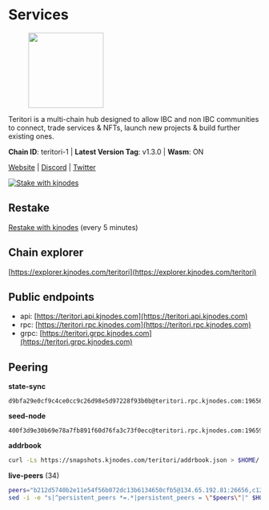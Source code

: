 # Services

<figure><img src="https://raw.githubusercontent.com/kj89/testnet_manuals/main/pingpub/logos/teritori.png" width="150" alt=""><figcaption></figcaption></figure>

Teritori is a multi-chain hub designed to allow IBC and non IBC communities  to connect, trade services & NFTs, launch new projects & build further existing ones.

**Chain ID**: teritori-1 | **Latest Version Tag**: v1.3.0 | **Wasm**: ON

[Website](https://teritori.com) | [Discord](https://discord.gg/teritori) | [Twitter](https://twitter.com/TeritoriNetwork)

[![Stake with kjnodes](https://i.ibb.co/cr44Q8j/button-stake-with-kjnodes.png)](https://restake.app/teritori/torivaloper184ln03hkpt75uhrrr26f66kvcqvf4yn4nc2xjm)

## Restake

[Restake with kjnodes](https://restake.app/teritori/torivaloper184ln03hkpt75uhrrr26f66kvcqvf4yn4nc2xjm) (every 5 minutes)
## Chain explorer
[https://explorer.kjnodes.com/teritori](https://explorer.kjnodes.com/teritori)

## Public endpoints

* api: [https://teritori.api.kjnodes.com](https://teritori.api.kjnodes.com)
* rpc: [https://teritori.rpc.kjnodes.com](https://teritori.rpc.kjnodes.com)
* grpc: [https://teritori.grpc.kjnodes.com](https://teritori.grpc.kjnodes.com)

## Peering

**state-sync**

```text
d9bfa29e0cf9c4ce0cc9c26d98e5d97228f93b0b@teritori.rpc.kjnodes.com:19656
```

**seed-node**

```text
400f3d9e30b69e78a7fb891f60d76fa3c73f0ecc@teritori.rpc.kjnodes.com:19659
```

**addrbook**
```bash
curl -Ls https://snapshots.kjnodes.com/teritori/addrbook.json > $HOME/.teritorid/config/addrbook.json
```

**live-peers** (34)
```bash
peers="b212d5740b2e11e54f56b072dc13b6134650cfb5@134.65.192.81:26656,c124ce0b508e8b9ed1c5b6957f362225659b5343@169.155.168.57:26656,8ac41af54dfd91c41de71cde222a55670f2f405d@141.95.65.73:15956,1e08fefb7e8851490d40e804df76d1ac33cb1f0a@38.146.3.175:15956,920f32f409bbb18b641cdc9513545e2e016c2c62@142.132.203.60:26656,d9bfa29e0cf9c4ce0cc9c26d98e5d97228f93b0b@65.109.88.38:19656,856c165de82fbd0489df9ec6ffaa0958c620e073@198.244.179.127:26656,ce3baba928ae06cd3ff0af20aec888a82ddffef7@54.37.129.171:26656,12101148702a99298a971b310286e64bc7bb6135@65.109.23.182:38026,ec4126b26336cd61b335345df4ff2a3fbb79338a@65.109.92.240:20026,82ebb17ddac20928fb8107201dad9f5aea7f9132@198.244.200.3:26656,2f93424bd346b857bd5164eaac0b2bfd5fd644c0@144.91.127.252:26656,e726816f42831689eab9378d5d577f1d06d25716@176.9.188.21:26656,5a98d637a16b16bf425a4a785c9d11a7d1e5b8a0@65.21.131.215:26736,16f90d350de14a596ebdc683ce5e703c14e40bb3@75.119.146.181:19656,48980875839186e08e12ebf0d9a2803b45206833@65.109.92.241:38026,2b4f46e601fb4ede2a0c98976337e3afdaa50dac@65.108.238.102:15956,78815c81331c114cd508dae3a012f0d3e5e2b966@185.119.118.117:3000,526d8c7c44f59be9a39d7463c576b68c0db23174@65.108.234.23:15956,a25a3a218a699e71e2a64edaa45f457dfd8507ba@65.21.148.206:26656,0b27217386756577e1eadf00c4169dc8f041e522@51.210.7.219:26656,46b7ae20e3cc4264076a91c3601f3894a021a80d@65.108.6.45:36656,0e189bbc6db606a14950a0e59641b798a255c3c8@65.109.37.154:3000,e1b058e5cfa2b836ddaa496b10911da62dcf182e@138.201.8.248:26656,2afdb9300c47e43e555fa572d033b2d68ac28506@65.109.70.68:26686,722b63e6c65628b929f22013dcbcde980210cb44@176.9.127.54:26656,3950af34da35ce3ff8c50ff3c47a43f5dfc93947@195.3.220.154:19656,ad347ea1ec920d12ccda2341348bcc89687739ef@88.99.164.158:38026,3594b73f909a9c4b87cfe6a361ef8b2b51124dd5@65.109.69.59:15956,44b2bf9d970aece0531d3d939c5c546a7ac9201a@34.219.76.190:26656,b336b83d9bab0b8cf96a3833efcbc196fab63fdd@212.95.51.215:36656,14740e6faf16ab85a98ff5911241bb4b926b9c08@65.109.85.170:52656,d29bed885306037dbe219278415025a2ea8880a4@51.159.160.140:26656,6ef7a8bc7a3cc0856594f12570e8f2282a099dcf@65.109.93.152:26796"
sed -i -e "s|^persistent_peers *=.*|persistent_peers = \"$peers\"|" $HOME/.teritorid/config/config.toml
```
